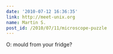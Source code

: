 ```yaml
---
date: '2010-07-12 16:36:35'
link: http://meet-unix.org
name: Martin S.
post_id: /2010/07/11/microscope-puzzle
---
```


O: mould from your fridge?